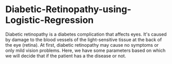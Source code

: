 # Diabetic-Retinopathy-using-Logistic-Regression
Diabetic retinopathy is a diabetes complication that affects eyes. It's caused by damage to the blood vessels of the light-sensitive tissue at the back of the eye (retina). At first, diabetic retinopathy may cause no symptoms or only mild vision problems. Here, we have some parameters based on which we will decide that if the patient has a the disease or not. 
